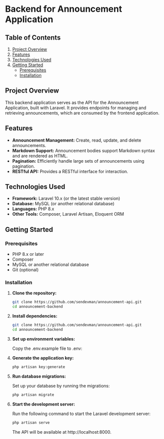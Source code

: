 # **Backend for Announcement Application**

## **Table of Contents**

1. [Project Overview](#project-overview)
2. [Features](#features)
3. [Technologies Used](#technologies-used)
4. [Getting Started](#getting-started)
   - [Prerequisites](#prerequisites)
   - [Installation](#installation)


## **Project Overview**

This backend application serves as the API for the Announcement Application, built with Laravel. It provides endpoints for managing and retrieving announcements, which are consumed by the frontend application.

## **Features**

- **Announcement Management:** Create, read, update, and delete announcements.
- **Markdown Support:** Announcement bodies support Markdown syntax and are rendered as HTML.
- **Pagination:** Efficiently handle large sets of announcements using pagination.
- **RESTful API:** Provides a RESTful interface for interaction.

## **Technologies Used**

- **Framework:** Laravel 10.x (or the latest stable version)
- **Database:** MySQL (or another relational database)
- **Languages:** PHP 8.x
- **Other Tools:** Composer, Laravel Artisan, Eloquent ORM

## **Getting Started**

### **Prerequisites**

- PHP 8.x or later
- Composer
- MySQL or another relational database
- Git (optional)

### **Installation**

1. **Clone the repository:**

   ```bash
   git clone https://github.com/sendevman/announcement-api.git
   cd announcement-backend
2. **Install dependencies:**

   ```bash
   git clone https://github.com/sendevman/announcement-api.git
   cd announcement-backend
3. **Set up environment variables:**

    Copy the .env.example file to .env:

4. **Generate the application key:**

   ```bash
   php artisan key:generate
5. **Run database migrations:**

    Set up your database by running the migrations:
   ```bash
   php artisan migrate
6. **Start the development server:**

    Run the following command to start the Laravel development server:
   ```bash
   php artisan serve
   ```
   The API will be available at http://localhost:8000.

